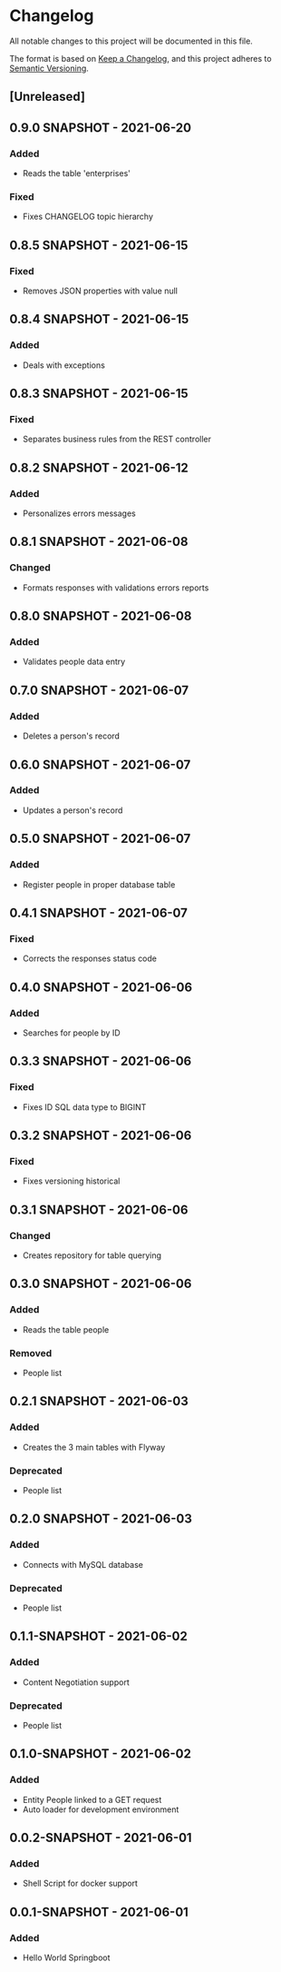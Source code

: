 # Changelog
All notable changes to this project will be documented in this file.

The format is based on [Keep a Changelog](https://keepachangelog.com/en/1.0.0/),
and this project adheres to [Semantic Versioning](https://semver.org/spec/v2.0.0.html).

## [Unreleased]

## 0.9.0 SNAPSHOT - 2021-06-20
### Added
- Reads the table 'enterprises'

### Fixed
- Fixes CHANGELOG topic hierarchy

## 0.8.5 SNAPSHOT - 2021-06-15
### Fixed
- Removes JSON properties with value null

## 0.8.4 SNAPSHOT - 2021-06-15
### Added
- Deals with exceptions

## 0.8.3 SNAPSHOT - 2021-06-15
### Fixed
- Separates business rules from the REST controller

## 0.8.2 SNAPSHOT - 2021-06-12
### Added
- Personalizes errors messages

## 0.8.1 SNAPSHOT - 2021-06-08
### Changed
- Formats responses with validations errors reports

## 0.8.0 SNAPSHOT - 2021-06-08
### Added
- Validates people data entry

## 0.7.0 SNAPSHOT - 2021-06-07
### Added
- Deletes a person's record

## 0.6.0 SNAPSHOT - 2021-06-07
### Added
- Updates a person's record

## 0.5.0 SNAPSHOT - 2021-06-07
### Added
- Register people in proper database table

## 0.4.1 SNAPSHOT - 2021-06-07
### Fixed
- Corrects the responses status code

## 0.4.0 SNAPSHOT - 2021-06-06
### Added
- Searches for people by ID

## 0.3.3 SNAPSHOT - 2021-06-06
### Fixed
- Fixes ID SQL data type to BIGINT

## 0.3.2 SNAPSHOT - 2021-06-06
### Fixed
- Fixes versioning historical

## 0.3.1 SNAPSHOT - 2021-06-06
### Changed
- Creates repository for table querying

## 0.3.0 SNAPSHOT - 2021-06-06
### Added
- Reads the table people

### Removed
- People list

## 0.2.1 SNAPSHOT - 2021-06-03
### Added
- Creates the 3 main tables with Flyway

### Deprecated
- People list

## 0.2.0 SNAPSHOT - 2021-06-03
### Added
- Connects with MySQL database

### Deprecated
- People list

## 0.1.1-SNAPSHOT - 2021-06-02
### Added
- Content Negotiation support

### Deprecated
- People list

## 0.1.0-SNAPSHOT - 2021-06-02
### Added
- Entity People linked to a GET request
- Auto loader for development environment

## 0.0.2-SNAPSHOT - 2021-06-01
### Added
- Shell Script for docker support

## 0.0.1-SNAPSHOT - 2021-06-01
### Added
- Hello World Springboot